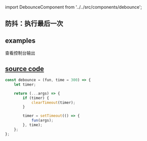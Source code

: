 import DebounceComponent from '../../src/components/debounce';

## 防抖：执行最后一次

## examples

查看控制台输出
<DebounceComponent/>

## [source code](https://github.com/z9956/Notes/blob/main/src/utils/debounce.js)

```javascript
const debounce = (fun, time = 300) => {
	let timer;

	return (...args) => {
		if (timer) {
			clearTimeout(timer);
		}

		timer = setTimeout(() => {
			fun(args);
		}, time);
	};
};
```
